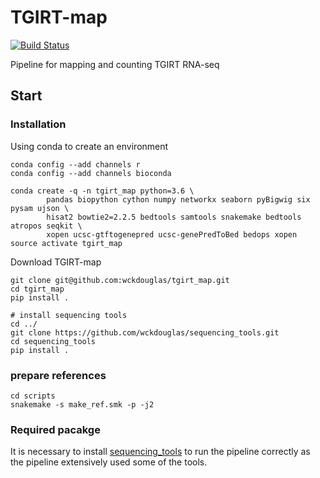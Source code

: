 # TGIRT-map # 

[![Build Status](https://travis-ci.org/wckdouglas/tgirt_map.svg?branch=master)](https://travis-ci.org/wckdouglas/tgirt_map)


Pipeline for mapping and counting TGIRT RNA-seq


## Start ##

### Installation ###

Using conda to create an environment

```
conda config --add channels r
conda config --add channels bioconda

conda create -q -n tgirt_map python=3.6 \  
        pandas biopython cython numpy networkx seaborn pyBigwig six pysam ujson \
        hisat2 bowtie2=2.2.5 bedtools samtools snakemake bedtools atropos seqkit \
        xopen ucsc-gtftogenepred ucsc-genePredToBed bedops xopen 
source activate tgirt_map
```

Download TGIRT-map
```
git clone git@github.com:wckdouglas/tgirt_map.git
cd tgirt_map
pip install .

# install sequencing tools
cd ../
git clone https://github.com/wckdouglas/sequencing_tools.git
cd sequencing_tools
pip install .
```

### prepare references ###

```
cd scripts
snakemake -s make_ref.smk -p -j2 
```


### Required pacakge ###
It is necessary to install [sequencing_tools](https://wckdouglas.github.io/sequencing_tools) to run the pipeline correctly as the pipeline extensively used some of the tools.
